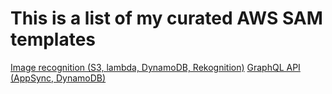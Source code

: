 # This is a list of my curated AWS SAM templates

[Image recognition (S3, lambda, DynamoDB, Rekognition)](/rekognition/)
[GraphQL API (AppSync, DynamoDB)](/appsync/)

